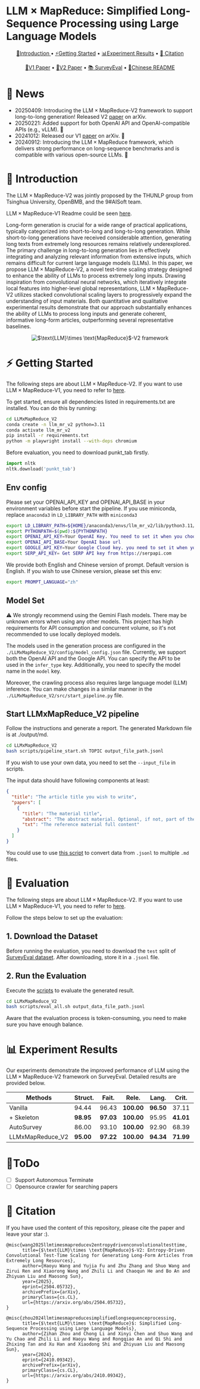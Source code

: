 # $\text{LLM}\times \text{MapReduce}$: Simplified Long-Sequence Processing using Large Language Models

<p align="center">
 <a href="#-introduction"> 📖Introduction </a> •
 <a href="#%EF%B8%8F-getting-started">⚡️Getting Started</a> •
 <a href="#-experiment-results">📊Experiment Results</a> •
 <a href="#-citation">📝 Citation</a>
</p>
<p align="center">
 <a href="https://arxiv.org/abs/2410.09342">📃V1 Paper</a> •
 <a href="https://arxiv.org/abs/2504.05732">📃V2 Paper</a> •
 <a href="https://huggingface.co/datasets/R0k1e/SurveyEval">📚 SurveyEval</a> •
 <a href="README_zh.md">📃Chinese README</a>
</p>
</div>

# 🎉 News
* 20250409: Introducing the $\text{LLM}\times \text{MapReduce}$-V2 framework to support long-to-long generation! Released V2 [paper](https://arxiv.org/abs/2504.05732) on arXiv.
* 20250221: Added support for both OpenAI API and OpenAI-compatible APIs (e.g., vLLM). 🚀
* 20241012: Released our V1 [paper](https://arxiv.org/abs/2410.09342) on arXiv. 🎇
* 20240912: Introducing the $\text{LLM}\times \text{MapReduce}$ framework, which delivers strong performance on long-sequence benchmarks and is compatible with various open-source LLMs. 🎊

# 📖 Introduction
The $\text{LLM}\times \text{MapReduce}$-V2 was jointly proposed by the THUNLP group from Tsinghua University, OpenBMB, and the 9#AISoft team. 

$\text{LLM}\times \text{MapReduce}$-V1 Readme could be seen [here](LLMxMapReduce_V1/README.md).


Long-form generation is crucial for a wide range of practical applications, typically categorized into short-to-long and long-to-long generation. While short-to-long generations have received considerable attention, generating long texts from extremely long resources remains relatively underexplored. The primary challenge in long-to-long generation lies in effectively integrating and analyzing relevant information from extensive inputs, which remains difficult for current large language models (LLMs). In this paper, we propose $\text{LLM}\times \text{MapReduce}$-V2, a novel test-time scaling strategy designed to enhance the ability of LLMs to process extremely long inputs. Drawing inspiration from convolutional neural networks, which iteratively integrate local features into higher-level global representations, $\text{LLM}\times \text{MapReduce}$-V2 utilizes stacked convolutional scaling layers to progressively expand the understanding of input materials. Both quantitative and qualitative experimental results demonstrate that our approach substantially enhances the ability of LLMs to process long inputs and generate coherent, informative long-form articles, outperforming several representative baselines.

<div align="center">
  <img src="assets/main_pic.jpg" alt="$\text{LLM}\times \text{MapReduce}$-V2 framework">
</div>

# ⚡️ Getting Started
The following steps are about $\text{LLM}\times \text{MapReduce}$-V2. If you want to use $\text{LLM}\times \text{MapReduce}$-V1, you need to refer to [here](LLMxMapReduce_V1/README.md).

To get started, ensure all dependencies listed in requirements.txt are installed. You can do this by running:
```bash
cd LLMxMapReduce_V2
conda create -n llm_mr_v2 python=3.11
conda activate llm_mr_v2
pip install -r requirements.txt
python -m playwright install --with-deps chromium
```

Before evaluation, you need to download punkt_tab firstly.
```python
import nltk
nltk.download('punkt_tab')
```
## Env config
Please set your OPENAI_API_KEY and OPENAI_API_BASE in your environment variables before start the pipeline. If you use miniconda, replace `anaconda3` in `LD_LIBRARY_PATH` with `miniconda3`
```bash
export LD_LIBRARY_PATH=${HOME}/anaconda3/envs/llm_mr_v2/lib/python3.11/site-packages/nvidia/nvjitlink/lib:${LD_LIBRARY_PATH}
export PYTHONPATH=$(pwd):${PYTHONPATH}
export OPENAI_API_KEY=Your OpenAI Key. You need to set it when you choose the infer type as OpenAI.
export OPENAI_API_BASE=Your OpenAI base url
export GOOGLE_API_KEY=Your Google Cloud key. you need to set it when you choose the infer type as Google.
export SERP_API_KEY= Get SERP API key from https://serpapi.com
```

We provide both English and Chinese version of prompt. Default version is English. If you wish to use Chinese version, please set this env:
``` bash
export PROMPT_LANGUAGE="zh"
```

## Model Set
⚠️ We strongly recommend using the Gemini Flash models. There may be unknown errors when using any other models. This project has high requirements for API consumption and concurrent volume, so it's not recommended to use locally deployed models.

The models used in the generation process are configured in the `./LLMxMapReduce_V2/config/model_config.json` file. Currently, we support both the OpenAI API and the Google API. You can specify the API to be used in the `infer_type` key. Additionally, you need to specify the model name in the `model` key.

Moreover, the crawling process also requires large language model (LLM) inference. You can make changes in a similar manner in the `./LLMxMapReduce_V2/src/start_pipeline.py` file. 

## Start LLMxMapReduce_V2 pipeline
Follow the instructions and generate a report. The generated Markdown file is at ./output/md. 
```bash
cd LLMxMapReduce_V2
bash scripts/pipeline_start.sh TOPIC output_file_path.jsonl
```

If you wish to use your own data, you need to set the `--input_file` in scripts.

The input data should have following components at least:
```json
{
  "title": "The article title you wish to write",
  "papers": [
    {
      "title": "The material title",
      "abstract": "The abstract material. Optional, if not, part of the full text will be excerpted",
      "txt": "The reference material full content"
    }
  ]
}
```

You could use to use [this script](LLMxMapReduce_V2/scripts/output_to_md.py) to convert data from `.jsonl` to multiple `.md` files.

# 📃 Evaluation
The following steps are about $\text{LLM}\times \text{MapReduce}$-V2. If you want to use $\text{LLM}\times \text{MapReduce}$-V1, you need to refer to [here](LLMxMapReduce_V1/README.md).

Follow the steps below to set up the evaluation:
## 1. Download the Dataset
Before running the evaluation, you need to download the `test` split of [SurveyEval dataset](https://huggingface.co/datasets/R0k1e/SurveyEval). After downloading, store it in a `.jsonl` file.

## 2. Run the Evaluation
Execute the [scripts](LLMxMapReduce_V2/scripts/eval_all.sh) to evaluate the generated result. 
```bash
cd LLMxMapReduce_V2
bash scripts/eval_all.sh output_data_file_path.jsonl
```
Aware that the evaluation process is token-consuming, you need to make sure you have enough balance.

# 📊 Experiment Results
Our experiments demonstrate the improved performance of LLM using the $\text{LLM}\times \text{MapReduce}$-V2 framework on SurveyEval. Detailed results are provided below.

| **Methods**           | **Struct.** | **Fait.** | **Rele.** | **Lang.** | **Crit.** | **Num.** | **Dens.** | **Prec.** | **Recall** |
|-----------------------|-------------|-----------|-----------|-----------|-----------|----------|-----------|-----------|------------|
| Vanilla               | 94.44       | 96.43     | **100.00**| **96.50** | 37.11     | 78.75    | **74.64** | 25.48     | 26.46      |
| + Skeleton            | **98.95**   | **97.03** | **100.00**| 95.95     | **41.01** | **135.15**| 72.96     | **62.60** | **65.11**  |
| AutoSurvey            | 86.00       | 93.10     | **100.00**| 92.90     | 68.39     | 423.35   | 31.97     | 50.12     | 51.73      |
| LLMxMapReduce_V2       | **95.00**   | **97.22** | **100.00**| **94.34** | **71.99** | **474.90**| **52.23** | **95.50** | **95.80**  |

# 📑ToDo

- [ ] Support Autonomous Terminate
- [ ] Opensource crawler for searching papers

# 📝 Citation
If you have used the content of this repository, please cite the paper and leave your star :).

```
@misc{wang2025llmtimesmapreducev2entropydrivenconvolutionaltesttime,
      title={$\text{LLM}\times \text{MapReduce}$-V2: Entropy-Driven Convolutional Test-Time Scaling for Generating Long-Form Articles from Extremely Long Resources}, 
      author={Haoyu Wang and Yujia Fu and Zhu Zhang and Shuo Wang and Zirui Ren and Xiaorong Wang and Zhili Li and Chaoqun He and Bo An and Zhiyuan Liu and Maosong Sun},
      year={2025},
      eprint={2504.05732},
      archivePrefix={arXiv},
      primaryClass={cs.CL},
      url={https://arxiv.org/abs/2504.05732}, 
}

@misc{zhou2024llmtimesmapreducesimplifiedlongsequenceprocessing,
      title={$\text{LLM}\times \text{MapReduce}$: Simplified Long-Sequence Processing using Large Language Models}, 
      author={Zihan Zhou and Chong Li and Xinyi Chen and Shuo Wang and Yu Chao and Zhili Li and Haoyu Wang and Rongqiao An and Qi Shi and Zhixing Tan and Xu Han and Xiaodong Shi and Zhiyuan Liu and Maosong Sun},
      year={2024},
      eprint={2410.09342},
      archivePrefix={arXiv},
      primaryClass={cs.CL},
      url={https://arxiv.org/abs/2410.09342}, 
}
```



